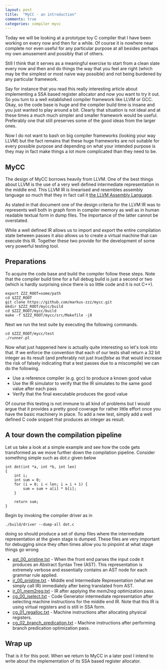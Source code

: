 ```yaml
---
layout: post
title:  "MyCC - an introduction"
comments: true
categories: compiler mycc
---
```

Today we will be looking at a prototype toy C compiler that I have been working
on every now and then for a while. Of course it is nowhere near complete nor
even useful for any particular purpose at all besides perhaps my own amusement
and possibly that of others.

Still I think that it serves as a meaningful exercise to start from a clean
slate every now and then and do things the way that you feel are right (which
may be the simplest or most naive way possible) and not being burdened by any
particular framework.

Say for instance that you read this really interesting article about
implementing a SSA based register allocator and now you want to try it out. So
you turn to a well established compiler framework like LLVM or GCC. Okay, so
the code base is huge and the compiler build time is insane and you just wanted
to play around a bit. Clearly that situation is not ideal and at these times a
much much simpler and smaller framework would be useful. Preferably one that
still preserves some of the good ideas from the larger ones.

Now I do not want to bash on big compiler frameworks (looking your way LLVM)
but the fact remains that these huge frameworks are not suitable for every
possible purpose and depending on what your intended purpose is they may in
fact make things a lot more complicated than they need to be.

## MyCC

The design of MyCC borrows heavily from LLVM. One of the best things about LLVM
is the use of a very well defined intermediate representation in the middle
end. This LLVM IR is linearised and resembles assembly language so much that
they in fact call it [the LLVM Assembly
Language](https://llvm.org/docs/LangRef.html).

As stated in that document one of the design criteria for the LLVM IR was to
represents well both in graph form in compiler memory as well as in human
readable textual form in dump files. The importance of the latter cannot be
overstated.

While a well defined IR allows us to import and export the entire compilation
state between passes it also allows us to create a virtual machine that can
execute this IR. Together these two provide for the development of some very
powerful testing tool.


## Preparations
To acquire the code base and build the compiler follow these steps. Note that
the compiler build time for a full debug build is just a second or two (which
is hardly surprising since there is so little code and it is not C++).
```
export ZZZ_ROOT=some/path
cd $ZZZ_ROOT
git clone https://github.com/markus-zzz/mycc.git
mkdir $ZZZ_ROOT/mycc/build
cd $ZZZ_ROOT/mycc/build
make -f $ZZZ_ROOT/mycc/src/Makefile -j8
```
Next we run the test suite by executing the following commands.
```
cd $ZZZ_ROOT/mycc/test
./runner.pl
```
Now what just happened here is actually quite interesting so let's look into
that. If we enforce the convention that each of our tests shall return a 32 bit
integer as its result (and preferably not just *true*/*false* as that would
increase the risk of falsely indicating that a test passes due to a miscompile)
we can do the following.

- Use a reference compiler (e.g. gcc) to produce a known good value
- Use the IR simulator to verify that the IR simulates to the same good value
  after each pass
- Verify that the final executable produces the good value

Of course this testing is not immune to all kind of problems but I would argue
that it provides a pretty good coverage for rather little effort once you have
the basic machinery in place. To add a new test, simply add a well defined C
code snippet that produces an integer as result.

## A tour down the compilation pipeline
Let us take a look at a simple example and see how the code gets transformed as
we move further down the compilation pipeline. Consider something simple such
as *dot.c* given below
```
int dot(int *a, int *b, int len)
{
	int i;
	int sum = 0;
	for (i = 0; i < len; i = i + 1) {
		sum = sum + a[i] * b[i];
	}

	return sum;
}
```
Begin by invoking the compiler driver as in
```
./build/driver --dump-all dot.c
```
doing so should produce a set of dump files where the intermediate
representation at the given stage is dumped. These files are very important for
debugging since they often times allow you to pinpoint at what stage things go
wrong

- [ast_00_pristine.txt]({{site.url}}/download/mycc-an-introduction/ast_00_pristine.txt) -
When the front end parses the input code it produces an Abstract Syntax Tree
(AST). This representation is extremely verbose and essentially contains an AST
node for each grammar rule applied.
- [ir_00_pristine.txt]({{site.url}}/download/mycc-an-introduction/ir_00_pristine.txt) -
Middle end Intermediate Representation (what we simply call IR) immediately
after being translated from AST.
- [ir_01_mem2reg.txt]({{site.url}}/download/mycc-an-introduction/ir_01_mem2reg.txt) -
IR after applying the *mem2reg* optimization pass.
- [cg_00_iselect.txt]({{site.url}}/download/mycc-an-introduction/cg_00_iselect.txt) -
Code Generator intermediate representation after selecting machine instructions
for the middle end IR. Note that this IR is using virtual registers and is
still in SSA form.
- [cg_01_regalloc.txt]({{site.url}}/download/mycc-an-introduction/cg_01_regalloc.txt) -
Machine instructions after allocating physical registers.
- [cg_02_branch_predication.txt]({{site.url}}/download/mycc-an-introduction/cg_02_branch_predication.txt) -
Machine instructions after performing branch predication optimization pass.

## Wrap up
That is it for this post. When we return to MyCC in a later post I intend to
write about the implementation of its SSA based register allocator.

